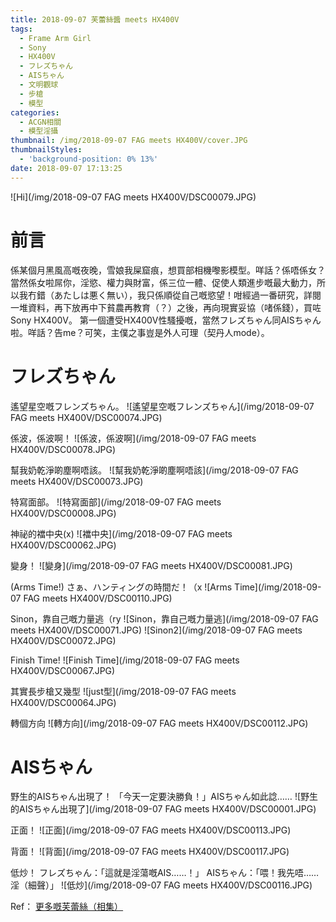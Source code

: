 ```yaml
---
title: 2018-09-07 芙蕾絲醬 meets HX400V
tags:
  - Frame Arm Girl
  - Sony
  - HX400V
  - フレズちゃん
  - AISちゃん
  - 文明觀球
  - 步槍
  - 模型
categories:
  - ACGN相關
  - 模型淫攝
thumbnail: /img/2018-09-07 FAG meets HX400V/cover.JPG
thumbnailStyles:
  - 'background-position: 0% 13%'
date: 2018-09-07 17:13:25
---
```

![Hi](/img/2018-09-07 FAG meets HX400V/DSC00079.JPG)
# 前言
係某個月黑風高嘅夜晚，雪娘我屎窟痕，想買部相機嚟影模型。咩話？係唔係女？當然係女啦屌你，淫慾、權力與財富，係三位一體、促使人類進步嘅最大動力，所以我冇錯（あたしは悪く無い），我只係順從自己嘅慾望！咁經過一番研究，詳閱一堆資料，再下放再中下貧農再教育（？）之後，再向現實妥協（啫係錢），買咗Sony HX400V。
第一個遭受HX400V性騷擾嘅，當然フレズちゃん同AISちゃん啦。咩話？告me？可笑，主僕之事豈是外人可理（契丹人mode）。
# フレズちゃん
遙望星空嘅フレンズちゃん。
![遙望星空嘅フレンズちゃん](/img/2018-09-07 FAG meets HX400V/DSC00074.JPG)

係波，係波啊！
![係波，係波啊](/img/2018-09-07 FAG meets HX400V/DSC00078.JPG)

幫我奶乾淨啲塵啊唔該。
![幫我奶乾淨啲塵啊唔該](/img/2018-09-07 FAG meets HX400V/DSC00073.JPG)

特寫面部。
![特寫面部](/img/2018-09-07 FAG meets HX400V/DSC00008.JPG)

神祕的襠中央(x)
![襠中央](/img/2018-09-07 FAG meets HX400V/DSC00062.JPG)

變身！
![變身](/img/2018-09-07 FAG meets HX400V/DSC00081.JPG)

(Arms Time!) さぁ、ハンティングの時間だ！（x
![Arms Time](/img/2018-09-07 FAG meets HX400V/DSC00110.JPG)

Sinon，靠自己嘅力量逃（ry
![Sinon，靠自己嘅力量逃](/img/2018-09-07 FAG meets HX400V/DSC00071.JPG)
![Sinon2](/img/2018-09-07 FAG meets HX400V/DSC00072.JPG)

Finish Time!
![Finish Time](/img/2018-09-07 FAG meets HX400V/DSC00067.JPG)

其實長步槍又幾型
![just型](/img/2018-09-07 FAG meets HX400V/DSC00064.JPG)

轉個方向
![轉方向](/img/2018-09-07 FAG meets HX400V/DSC00112.JPG)

# AISちゃん
野生的AISちゃん出現了！
「今天一定要決勝負！」AISちゃん如此諗……
![野生的AISちゃん出現了](/img/2018-09-07 FAG meets HX400V/DSC00001.JPG)

正面！
![正面](/img/2018-09-07 FAG meets HX400V/DSC00113.JPG)

背面！
![背面](/img/2018-09-07 FAG meets HX400V/DSC00117.JPG)

低炒！
フレズちゃん：「這就是淫蕩嘅AIS……！」
AISちゃん：「喂！我先唔……淫（細聲）」
![低炒](/img/2018-09-07 FAG meets HX400V/DSC00116.JPG)

Ref：
[更多嘅芙蕾絲（相集）](https://photo.tto.moe/index.php?/category/1)

